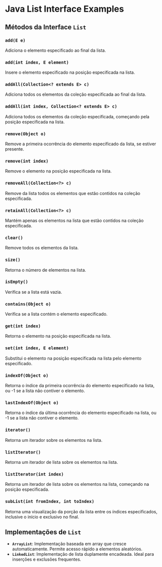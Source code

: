 # Java List Interface Examples

## Métodos da Interface `List`

### `add(E e)`
Adiciona o elemento especificado ao final da lista.

### `add(int index, E element)`
Insere o elemento especificado na posição especificada na lista.

### `addAll(Collection<? extends E> c)`
Adiciona todos os elementos da coleção especificada ao final da lista.

### `addAll(int index, Collection<? extends E> c)`
Adiciona todos os elementos da coleção especificada, começando pela posição especificada na lista.

### `remove(Object o)`
Remove a primeira ocorrência do elemento especificado da lista, se estiver presente.

### `remove(int index)`
Remove o elemento na posição especificada na lista.

### `removeAll(Collection<?> c)`
Remove da lista todos os elementos que estão contidos na coleção especificada.

### `retainAll(Collection<?> c)`
Mantém apenas os elementos na lista que estão contidos na coleção especificada.

### `clear()`
Remove todos os elementos da lista.

### `size()`
Retorna o número de elementos na lista.

### `isEmpty()`
Verifica se a lista está vazia.

### `contains(Object o)`
Verifica se a lista contém o elemento especificado.

### `get(int index)`
Retorna o elemento na posição especificada na lista.

### `set(int index, E element)`
Substitui o elemento na posição especificada na lista pelo elemento especificado.

### `indexOf(Object o)`
Retorna o índice da primeira ocorrência do elemento especificado na lista, ou -1 se a lista não contiver o elemento.

### `lastIndexOf(Object o)`
Retorna o índice da última ocorrência do elemento especificado na lista, ou -1 se a lista não contiver o elemento.

### `iterator()`
Retorna um iterador sobre os elementos na lista.

### `listIterator()`
Retorna um iterador de lista sobre os elementos na lista.

### `listIterator(int index)`
Retorna um iterador de lista sobre os elementos na lista, começando na posição especificada.

### `subList(int fromIndex, int toIndex)`
Retorna uma visualização da porção da lista entre os índices especificados, inclusive o início e exclusivo no final.

## Implementações de `List`

- **`ArrayList`**: Implementação baseada em array que cresce automaticamente. Permite acesso rápido a elementos aleatórios.
- **`LinkedList`**: Implementação de lista duplamente encadeada. Ideal para inserções e exclusões frequentes.
